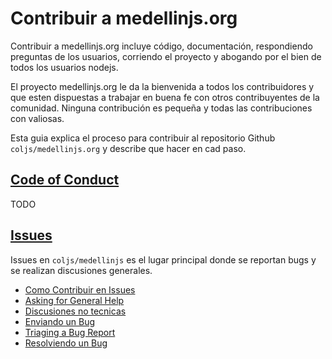 # Contribuir a medellinjs.org

Contribuir a medellinjs.org incluye código, documentación, respondiendo preguntas de los usuarios,
corriendo el proyecto y abogando por el bien de todos los usuarios nodejs.

El proyecto medellinjs.org le da la bienvenida a todos los contribuidores y que esten dispuestas a
trabajar en buena fe con otros contribuyentes de la comunidad. Ninguna contribución es pequeña y todas
las contribuciones con valiosas.

Esta guia explica el proceso para contribuir al repositorio Github `coljs/medellinjs.org` y describe que hacer en cad paso.

## [Code of Conduct](./TODO/coc.md)
 
TODO

## [Issues](./TODO/issues.md)

Issues en `coljs/medellinjs` es el lugar principal donde se reportan bugs y se realizan discusiones generales.

* [Como Contribuir en Issues](./doc/guides/contributing/issues.md#how-to-contribute-in-issues)
* [Asking for General Help](./doc/guides/contributing/issues.md#asking-for-general-help)
* [Discusiones no tecnicas](./doc/guides/contributing/issues.md#discussing-non-technical-topics)
* [Enviando un Bug](./doc/guides/contributing/issues.md#submitting-a-bug-report)
* [Triaging a Bug Report](./doc/guides/contributing/issues.md#triaging-a-bug-report)
* [Resolviendo un Bug](./doc/guides/contributing/issues.md#resolving-a-bug-report)
